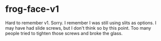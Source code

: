 # frog-face-v1

Hard to remember v1. Sorry. I remember I was still using slits as options. I may have had slide screws, but I don't think so by this point. Too many people tried to tighten those screws and broke the glass.
